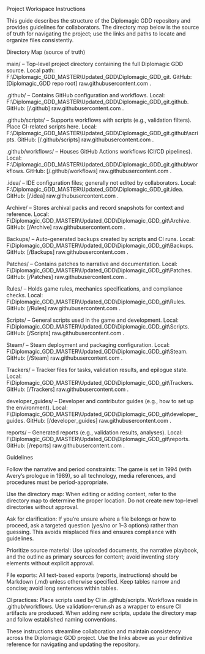Project Workspace Instructions

This guide describes the structure of the Diplomagic GDD repository and provides guidelines for collaborators. The directory map below is the source of truth for navigating the project; use the links and paths to locate and organize files consistently.

Directory Map (source of truth)

main/ – Top-level project directory containing the full Diplomagic GDD source. Local path: F:\Diplomagic_GDD_MASTER\Updated_GDD\Diplomagic_GDD_git. GitHub: [Diplomagic_GDD repo root]
raw.githubusercontent.com
.

.github/ – Contains GitHub configuration and workflows. Local: F:\Diplomagic_GDD_MASTER\Updated_GDD\Diplomagic_GDD_git\.github. GitHub: [/.github]
raw.githubusercontent.com
.

.github/scripts/ – Supports workflows with scripts (e.g., validation filters). Place CI-related scripts here. Local: F:\Diplomagic_GDD_MASTER\Updated_GDD\Diplomagic_GDD_git\.github\scripts. GitHub: [/.github/scripts]
raw.githubusercontent.com
.

.github/workflows/ – Houses GitHub Actions workflows (CI/CD pipelines). Local: F:\Diplomagic_GDD_MASTER\Updated_GDD\Diplomagic_GDD_git\.github\workflows. GitHub: [/.github/workflows]
raw.githubusercontent.com
.

.idea/ – IDE configuration files; generally not edited by collaborators. Local: F:\Diplomagic_GDD_MASTER\Updated_GDD\Diplomagic_GDD_git\.idea. GitHub: [/.idea]
raw.githubusercontent.com
.

Archive/ – Stores archival packs and record snapshots for context and reference. Local: F\Diplomagic_GDD_MASTER\Updated_GDD\Diplomagic_GDD_git\Archive. GitHub: [/Archive]
raw.githubusercontent.com
.

Backups/ – Auto-generated backups created by scripts and CI runs. Local: F\Diplomagic_GDD_MASTER\Updated_GDD\Diplomagic_GDD_git\Backups. GitHub: [/Backups]
raw.githubusercontent.com
.

Patches/ – Contains patches to narrative and documentation. Local: F\Diplomagic_GDD_MASTER\Updated_GDD\Diplomagic_GDD_git\Patches. GitHub: [/Patches]
raw.githubusercontent.com
.

Rules/ – Holds game rules, mechanics specifications, and compliance checks. Local: F\Diplomagic_GDD_MASTER\Updated_GDD\Diplomagic_GDD_git\Rules. GitHub: [/Rules]
raw.githubusercontent.com
.

Scripts/ – General scripts used in the game and development. Local: F\Diplomagic_GDD_MASTER\Updated_GDD\Diplomagic_GDD_git\Scripts. GitHub: [/Scripts]
raw.githubusercontent.com
.

Steam/ – Steam deployment and packaging configuration. Local: F\Diplomagic_GDD_MASTER\Updated_GDD\Diplomagic_GDD_git\Steam. GitHub: [/Steam]
raw.githubusercontent.com
.

Trackers/ – Tracker files for tasks, validation results, and epilogue state. Local: F\Diplomagic_GDD_MASTER\Updated_GDD\Diplomagic_GDD_git\Trackers. GitHub: [/Trackers]
raw.githubusercontent.com
.

developer_guides/ – Developer and contributor guides (e.g., how to set up the environment). Local: F\Diplomagic_GDD_MASTER\Updated_GDD\Diplomagic_GDD_git\developer_guides. GitHub: [/developer_guides]
raw.githubusercontent.com
.

reports/ – Generated reports (e.g., validation results, analyses). Local: F\Diplomagic_GDD_MASTER\Updated_GDD\Diplomagic_GDD_git\reports. GitHub: [/reports]
raw.githubusercontent.com
.

Guidelines

Follow the narrative and period constraints: The game is set in 1994 (with Avery’s prologue in 1989), so all technology, media references, and procedures must be period-appropriate.

Use the directory map: When editing or adding content, refer to the directory map to determine the proper location. Do not create new top-level directories without approval.

Ask for clarification: If you’re unsure where a file belongs or how to proceed, ask a targeted question (yes/no or 1–3 options) rather than guessing. This avoids misplaced files and ensures compliance with guidelines.

Prioritize source material: Use uploaded documents, the narrative playbook, and the outline as primary sources for content; avoid inventing story elements without explicit approval.

File exports: All text-based exports (reports, instructions) should be Markdown (.md) unless otherwise specified. Keep tables narrow and concise; avoid long sentences within tables.

CI practices: Place scripts used by CI in .github/scripts. Workflows reside in .github/workflows. Use validation-rerun.sh as a wrapper to ensure CI artifacts are produced. When adding new scripts, update the directory map and follow established naming conventions.

These instructions streamline collaboration and maintain consistency across the Diplomagic GDD project. Use the links above as your definitive reference for navigating and updating the repository.